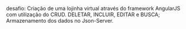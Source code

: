 
desafio: Criação de uma lojinha virtual através do framework AngularJS com utilização do CRUD.
DELETAR, INCLUIR, EDITAR e BUSCA;
Armazenamento dos dados no Json-Server.
